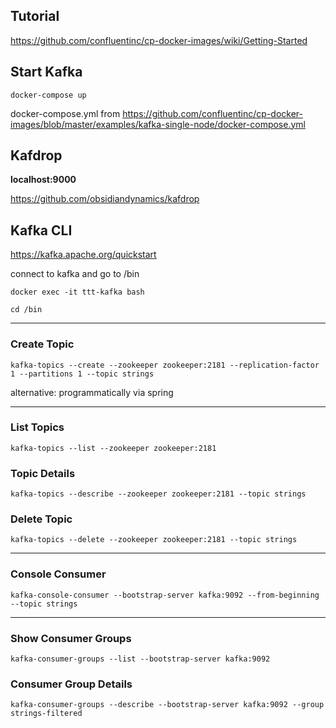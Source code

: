 ## Tutorial

https://github.com/confluentinc/cp-docker-images/wiki/Getting-Started

## Start Kafka

`docker-compose up`

docker-compose.yml
from https://github.com/confluentinc/cp-docker-images/blob/master/examples/kafka-single-node/docker-compose.yml

## Kafdrop

**localhost:9000**

https://github.com/obsidiandynamics/kafdrop

## Kafka CLI

https://kafka.apache.org/quickstart

connect to kafka and go to /bin

`docker exec -it ttt-kafka bash`

`cd /bin`

---

### Create Topic

`kafka-topics --create --zookeeper zookeeper:2181 --replication-factor 1 --partitions 1 --topic strings`

alternative: programmatically via spring

---

### List Topics

`kafka-topics --list --zookeeper zookeeper:2181`

### Topic Details

`kafka-topics --describe --zookeeper zookeeper:2181 --topic strings`

### Delete Topic

`kafka-topics --delete --zookeeper zookeeper:2181 --topic strings`

---

### Console Consumer

`kafka-console-consumer --bootstrap-server kafka:9092 --from-beginning --topic strings`

---

### Show Consumer Groups

`kafka-consumer-groups --list --bootstrap-server kafka:9092`

### Consumer Group Details

`kafka-consumer-groups --describe --bootstrap-server kafka:9092 --group strings-filtered`
